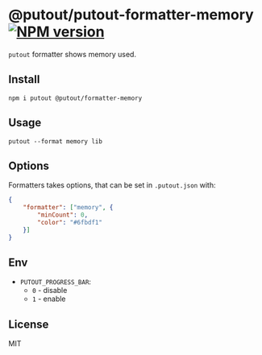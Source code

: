# @putout/putout-formatter-memory [![NPM version][NPMIMGURL]][NPMURL]

[NPMIMGURL]: https://img.shields.io/npm/v/@putout/formatter-memory.svg?style=flat&longCache=true
[NPMURL]: https://npmjs.org/package/@putout/formatter-memory "npm"

`putout` formatter shows memory used.

## Install

```
npm i putout @putout/formatter-memory
```

## Usage

```
putout --format memory lib
```

## Options

Formatters takes options, that can be set in `.putout.json` with:

```json
{
    "formatter": ["memory", {
        "minCount": 0,
        "color": "#6fbdf1"
    }]
}
```

## Env

- `PUTOUT_PROGRESS_BAR`:
  - `0` - disable
  - `1` - enable

## License

MIT
